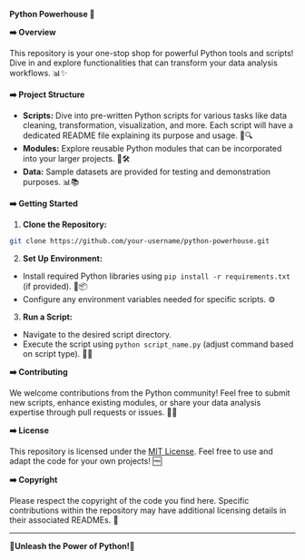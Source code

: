 **Python Powerhouse 🚀**

**➡️ Overview**

This repository is your one-stop shop for powerful Python tools and scripts! Dive in and explore functionalities that can transform your data analysis workflows. 📊✨

**➡️ Project Structure**

* **Scripts:** Dive into pre-written Python scripts for various tasks like data cleaning, transformation, visualization, and more. Each script will have a dedicated README file explaining its purpose and usage. 🐍🔍
* **Modules:** Explore reusable Python modules that can be incorporated into your larger projects. 🧩🛠️
* **Data:** Sample datasets are provided for testing and demonstration purposes. 📊📚

**➡️ Getting Started**

1. **Clone the Repository:**
  ```bash
  git clone https://github.com/your-username/python-powerhouse.git
  ```
2. **Set Up Environment:**
  * Install required Python libraries using `pip install -r requirements.txt` (if provided). 🐍📦
  * Configure any environment variables needed for specific scripts. ⚙️

3. **Run a Script:**
  * Navigate to the desired script directory.
  * Execute the script using `python script_name.py` (adjust command based on script type). 🏃‍♂️

**➡️ Contributing**

We welcome contributions from the Python community! Feel free to submit new scripts, enhance existing modules, or share your data analysis expertise through pull requests or issues. 🎉🤝

**➡️ License**

This repository is licensed under the [MIT License](https://opensource.org/licenses/MIT). Feel free to use and adapt the code for your own projects! 🆓

**➡️ Copyright**

Please respect the copyright of the code you find here. Specific contributions within the repository may have additional licensing details in their associated READMEs. 📜

---

**🎉Unleash the Power of Python!🐍**

